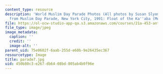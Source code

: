 ```yaml
---
content_type: resource
description: 'World Muslim Day Parade Photos (All photos by Susan Slyomovics): Photos
  from Muslim Day Parade, New York City, 1991: Float of the Ka''aba (Mecca)'
file: https://ol-ocw-studio-app-qa.s3.amazonaws.com/courses/21a-453-anthropology-of-the-middle-east-spring-2004/450b80c3e267db6408bd805ab4b0f96e_parade7.jpg
file_type: image/jpeg
image_metadata:
  caption: ''
  credit: ''
  image-alt: ''
parent_uid: 75e0602f-6aab-255d-e60b-9e26435ec367
resourcetype: Image
title: parade7.jpg
uid: 450b80c3-e267-db64-08bd-805ab4b0f96e
---
```

